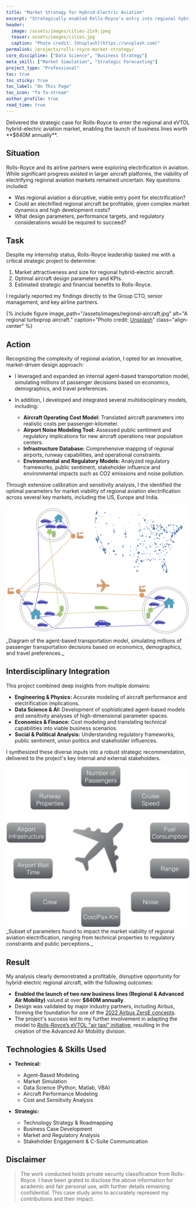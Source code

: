```yaml
---
title: "Market Strategy for Hybrid-Electric Aviation"
excerpt: "Strategically enabled Rolls-Royce's entry into regional hybrid-electric aviation, resulting in new business ventures valued at over $840M annually."
header:
  image: /assets/images/cities-21x9.jpeg
  teaser: assets/images/cities.jpg
  caption: "Photo credit: [Unsplash](https://unsplash.com)"
permalink: /projects/rolls-royce-market-strategy/
core_discipline: ["Data Science", "Business Strategy"]
meta_skill: ["Market Simulation", "Strategic Forecasting"]
project_type: "Professional"
toc: true
toc_sticky: true
toc_label: "On This Page"
toc_icon: "fa fa-stream"
author_profile: true
read_time: true
---
```


<div class="notice--info" markdown="1">
Delivered the strategic case for Rolls-Royce to enter the regional and eVTOL hybrid-electric aviation market, enabling the launch of business lines worth **$840M annually**.
</div>

## Situation

Rolls-Royce and its airline partners were exploring electrification in aviation. While significant progress existed in larger aircraft platforms, the viability of electrifying regional aviation markets remained uncertain. Key questions included:

* Was regional aviation a disruptive, viable entry point for electrification?
* Could an electrified regional aircraft be profitable, given complex market dynamics and high development costs?
* What design parameters, performance targets, and regulatory considerations would be required to succeed?

## Task

Despite my internship status, Rolls-Royce leadership tasked me with a critical strategic project to determine:

1. Market attractiveness and size for regional hybrid-electric aircraft.
2. Optimal aircraft design parameters and KPIs.
3. Estimated strategic and financial benefits to Rolls-Royce.

I regularly reported my findings directly to the Group CTO, senior management, and key airline partners.

{% include figure
  image_path="/assets/images/regional-aircraft.jpg"
  alt="A regional turboprop aircraft."
  caption="Photo credit: [Unsplash](https://unsplash.com)"
  class="align-center"
%}

## Action

Recognizing the complexity of regional aviation, I opted for an innovative, market-driven design approach:

* I leveraged and expanded an internal agent-based transportation model, simulating millions of passenger decisions based on economics, demographics, and travel preferences.
* In addition, I developed and integrated several multidisciplinary models, including:

  * **Aircraft Operating Cost Model:** Translated aircraft parameters into realistic costs per passenger-kilometer.
  * **Airport Noise Modeling Tool:** Assessed public sentiment and regulatory implications for new aircraft operations near population centers.
  * **Infrastructure Database:** Comprehensive mapping of regional airports, runway capabilities, and operational constraints.
  * **Environmental and Regulatory Models:** Analyzed regulatory frameworks, public sentiment, stakeholder influence and environmental impacts such as CO2 emissions and noise pollution.

Through extensive calibration and sensitivity analysis, I the identified the optimal parameters for market viability of regional aviation electrification across several key markets, including the US, Europe and India.

<img src="/assets/images/rolls-royce-transportation-model.png" alt="rolls-royce-transportation-model" class="align-center" style="border-radius: 1%;">
_Diagram of the agent-based transportation model, simulating millions of passenger transportation decisions based on economics, demographics, and travel preferences._

## Interdisciplinary Integration

This project combined deep insights from multiple domains:

* **Engineering & Physics:** Accurate modeling of aircraft performance and electrification implications.
* **Data Science & AI:** Development of sophisticated agent-based models and sensitivity analyses of high-dimensional parameter spaces.
* **Economics & Finance:** Cost modeling and translating technical capabilities into viable business scenarios.
* **Social & Political Analysis:** Understanding regulatory frameworks, public sentiment, union politics and stakeholder influences.

I synthesized these diverse inputs into a robust strategic recommendation, delivered to the project's key internal and external stakeholders.

<img src="/assets/images/rolls-royce-plane.png" alt="rolls-royce-plane" class="align-center" style="border-radius: 1%;">
_Subset of parameters found to impact the market viability of regional aviation electrification, ranging from technical properties to regulatory constraints and public perceptions._

## Result

My analysis clearly demonstrated a profitable, disruptive opportunity for hybrid-electric regional aircraft, with the following outcomes:

* **Enabled the launch of two new business lines (Regional & Advanced Air Mobility)** valued at over **\$840M annually**.
* Design was validated by major industry partners, including Airbus, forming the foundation for one of the [2022 Airbus ZeroE concepts](https://www.airbus.com/en/innovation/energy-transition/hydrogen/zeroe-our-hydrogen-powered-aircraft).
* The project's success led to my further involvement in adapting the model to [Rolls-Royce’s eVTOL "air taxi" initiative](https://www.rolls-royce.com/media/our-stories/discover/2018/blue-sky-thinking-rr-unveils-evtol-concept-at-farnborough-airshow.aspx), resulting in the creation of the Advanced Air Mobility division.

## Technologies & Skills Used

* **Technical:** 
  * Agent-Based Modeling
  * Market Simulation
  * Data Science (Python, Matlab, VBA)
  * Aircraft Performance Modeling
  * Cost and Sensitivity Analysis

* **Strategic:** 
  * Technology Strategy & Roadmapping
  * Business Case Development
  * Market and Regulatory Analysis
  * Stakeholder Engagement & C-Suite Communication

## Disclaimer

> The work conducted holds private security classification from Rolls-Royce. I have been grated to disclose the above information for academic and fair personal use, with further details remaining confidential. This case study aims to accurately represent my contributions and their impact.